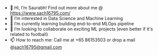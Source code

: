 - 👋 Hi, I’m Saurabh! Find out more about me @ https://www.sach16795.com/ 
- 👀 I’m interested in Data Science and Machine Learning
- 🌱 I’m currently learning building end-to-end MLOps pipeline
- 💞️ I’m looking to collaborate on exciting ML projects (even better if it's related to football)
- 📫 How to reach me: Call me at +65 86153503 or drop a mail @sach16795@gmail.com

<!---
sach16795/sach16795 is a ✨ special ✨ repository because its `README.md` (this file) appears on your GitHub profile.
You can click the Preview link to take a look at your changes.
--->
